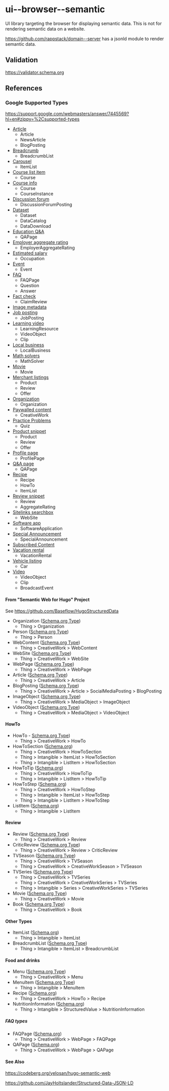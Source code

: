 # ui--browser--semantic

UI library targeting the browser for displaying semantic data. This is not for rendering semantic data on a website.

https://github.com/rappstack/domain--server has a jsonld module to render semantic data.

## Validation

https://validator.schema.org

## References

### Google Supported Types

https://support.google.com/webmasters/answer/7445569?hl=en#zippy=%2Csupported-types

- [Article](https://developers.google.com/search/docs/appearance/structured-data/article)
  - Article
  - NewsArticle
  - BlogPosting
- [Breadcrumb](https://developers.google.com/search/docs/appearance/structured-data/breadcrumb)
  - BreadcrumbList
- [Carousel](https://developers.google.com/search/docs/appearance/structured-data/carousel)
  - ItemList
- [Course list item](https://developers.google.com/search/docs/appearance/structured-data/course)
  - Course
- [Course info](https://developers.google.com/search/docs/appearance/structured-data/course-info)
  - Course
  - CourseInstance
- [Discussion forum](https://developers.google.com/search/docs/appearance/structured-data/discussion-forum)
  - DiscussionForumPosting
- [Dataset](https://developers.google.com/search/docs/appearance/structured-data/dataset)
  - Dataset
  - DataCatalog
  - DataDownload
- [Education Q&A](https://developers.google.com/search/docs/appearance/structured-data/qapage)
  - QAPage
- [Employer aggregate rating](https://developers.google.com/search/docs/appearance/structured-data/employer-rating)
  - EmployerAggregateRating
- [Estimated salary](https://developers.google.com/search/docs/appearance/structured-data/estimated-salary)
  - Occupation
- [Event](https://developers.google.com/search/docs/appearance/structured-data/event)
  - Event
- [FAQ](https://developers.google.com/search/docs/appearance/structured-data/faqpage)
  - FAQPage
  - Question
  - Answer
- [Fact check](https://developers.google.com/search/docs/appearance/structured-data/factcheck)
  - ClaimReview
- [Image metadata](https://developers.google.com/search/docs/appearance/structured-data/image-license-metadata)
- [Job posting](https://developers.google.com/search/docs/appearance/structured-data/job-posting)
  - JobPosting
- [Learning video](https://developers.google.com/search/docs/appearance/structured-data/learning-video)
  - LearningResource
  - VideoObject
  - Clip
- [Local business](https://developers.google.com/search/docs/appearance/structured-data/local-business)
  - LocalBusiness
- [Math solvers](https://developers.google.com/search/docs/appearance/structured-data/math-solvers)
  - MathSolver
- [Movie](https://developers.google.com/search/docs/appearance/structured-data/movie)
  - Movie
- [Merchant listings](https://developers.google.com/search/docs/appearance/structured-data/product#merchant-listing_product)
  - Product
  - Review
  - Offer
- [Organization](https://developers.google.com/search/docs/appearance/structured-data/organization)
  - Organization
- [Paywalled content](https://developers.google.com/search/docs/appearance/structured-data/paywalled-content)
  - CreativeWork
- [Practice Problems](https://developers.google.com/search/docs/appearance/structured-data/practice-probl5ems)
  - Quiz
- [Product snippet](https://developers.google.com/search/docs/appearance/structured-data/product)
  - Product
  - Review
  - Offer
- [Profile page](https://developers.google.com/search/docs/appearance/structured-data/profile-page)
  - ProfilePage
- [Q&A page](https://developers.google.com/search/docs/appearance/structured-data/qapage)
  - QAPage
- [Recipe](https://developers.google.com/search/docs/appearance/structured-data/recipe)
  - Recipe
  - HowTo
  - ItemList
- [Review snippet](https://developers.google.com/search/docs/appearance/structured-data/review-snippet)
  - Review
  - AggregateRating
- [Sitelinks searchbox](https://developers.google.com/search/docs/appearance/structured-data/sitelinks-searchbox)
  - WebSite
- [Software app](https://developers.google.com/search/docs/appearance/structured-data/software-app)
  - SoftwareApplication
- [Special Announcement](https://developers.google.com/search/docs/appearance/structured-data/special-announcements)
  - SpecialAnnouncement
- [Subscribed Content](https://support.google.com/news/publisher-center/answer/13062093)
- [Vacation rental](https://developers.google.com/search/docs/appearance/structured-data/vacation-rental)
  - VacationRental
- [Vehicle listing](https://developers.google.com/search/docs/appearance/structured-data/vehicle-listing)
  - Car
- [Video](https://developers.google.com/search/docs/appearance/structured-data/video)
  - VideoObject
  - Clip
  - BroadcastEvent 

#### From "Semantic Web for Hugo" Project

See https://github.com/Baseflow/HugoStructuredData

- Organization ([Schema.org Type](https://schema.org/Organization))
  - Thing > Organization
- Person ([Schema.org Type](https://schema.org/Person))
  - Thing > Person
- WebContent ([Schema.org Type](https://schema.org/WebContent))
  - Thing > CreativeWork > WebContent
- WebSite ([Schema.org Type](https://schema.org/WebSite))
  - Thing > CreativeWork > WebSite
- WebPage ([Schema.org Type](https://schema.org/WebPage))
  - Thing > CreativeWork > WebPage
- Article ([Schema.org Type](https://schema.org/Article))
  - Thing > CreativeWork > Article
- BlogPosting ([Schema.org Type](https://schema.org/BlogPosting))
  - Thing > CreativeWork > Article > SocialMediaPosting > BlogPosting
- ImageObject ([Schema.org Type](https://schema.org/ImageObject))
  - Thing > CreativeWork > MediaObject > ImageObject
- VideoObject ([Schema.org Type](https://schema.org/VideoObject))
  - Thing > CreativeWork > MediaObject > VideoObject

#### HowTo

- HowTo - [Schema.org Type](https://schema.org/HowTo))
  - Thing > CreativeWork > HowTo
- HowToSection ([Schema.org](https://schema.org/HowToSection))
  - Thing > CreativeWork > HowToSection
  - Thing > Intangible > ItemList > HowToSection
  - Thing > Intangible > ListItem > HowToSection
- HowToTip ([Schema.org](https://schema.org/HowToTip))
  - Thing > CreativeWork > HowToTip
  - Thing > Intangible > ListItem > HowToTip
- HowToStep ([Schema.org](https://schema.org/HowToStep))
  - Thing > CreativeWork > HowToStep
  - Thing > Intangible > ItemList > HowToStep
  - Thing > Intangible > ListItem > HowToStep
- ListItem ([Schema.org](https://schema.org/ListItem))
  - Thing > Intangible > ListItem

#### Review

- Review ([Schema.org Type](https://schema.org/Review))
  - Thing > CreativeWork > Review
- CriticReview ([Schema.org Type](https://schema.org/CriticReview))
  - Thing > CreativeWork > Review > CriticReview
- TVSeason ([Schema.org Type](https://schema.org/TVSeason))
  - Thing > CreativeWork > TVSeason
  - Thing > CreativeWork > CreativeWorkSeason > TVSeason
- TVSeries ([Schema.org Type](https://schema.org/TVSeries))
  - Thing > CreativeWork > TVSeries
  - Thing > CreativeWork > CreativeWorkSeries > TVSeries
  - Thing > Intangible > Series > CreativeWorkSeries > TVSeries
- Movie ([Schema.org Type](https://schema.org/Movie))
  - Thing > CreativeWork > Movie
- Book ([Schema.org Type](https://schema.org/Book))
  - Thing > CreativeWork > Book

#### Other Types

- ItemList ([Schema.org](https://schema.org/ItemList))
  - Thing > Intangible > ItemList
- BreadcrumbList ([Schema.org Type](https://schema.org/BreadcrumbList))
  - Thing > Intangible > ItemList > BreadcrumbList


#### Food and drinks

- Menu ([Schema.org Type](https://schema.org/Menu))
  - Thing > CreativeWork > Menu
- MenuItem ([Schema.org Type](https://schema.org/MenuItem))
  - Thing > Intangible > MenuItem
- Recipe ([Schema.org](https://schema.org/Recipe))
  - Thing > CreativeWork > HowTo > Recipe
- NutritionInformation  ([Schema.org](https://schema.org/NutritionInformation))
  - Thing > Intangible > StructuredValue > NutritionInformation

##### FAQ types

- FAQPage ([Schema.org](https://schema.org/FAQPage))
  - Thing > CreativeWork > WebPage > FAQPage
- QAPage ([Schema.org](https://schema.org/QAPage))
  - Thing > CreativeWork > WebPage > QAPage

#### See Also

https://codeberg.org/yelosan/hugo-semantic-web

https://github.com/JayHoltslander/Structured-Data-JSON-LD
